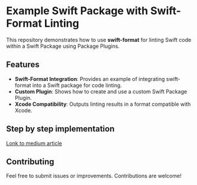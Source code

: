 # Example Swift Package with Swift-Format Linting

This repository demonstrates how to use **swift-format** for linting Swift code within a Swift Package using Package Plugins.

## Features

- **Swift-Format Integration**: Provides an example of integrating swift-format into a Swift package for code linting.
- **Custom Plugin**: Shows how to create and use a custom Swift Package Plugin.
- **Xcode Compatibility**: Outputs linting results in a format compatible with Xcode.

## Step by step implementation

[Lonk to medium article]()

## Contributing

Feel free to submit issues or improvements. Contributions are welcome!
